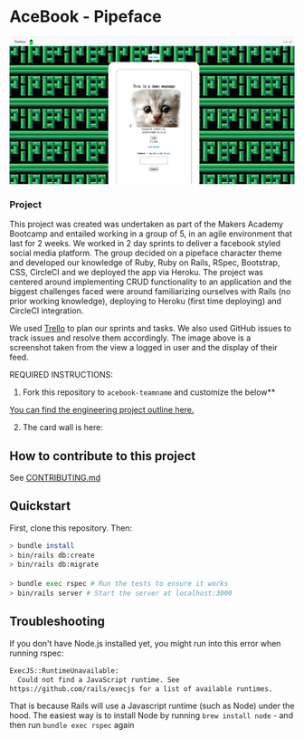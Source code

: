 # AceBook - Pipeface

<img src='./public/pipeface_screen1.png'/>


### Project
This project was created was undertaken as part of the Makers Academy Bootcamp and entailed working in a group of 5, in an agile environment that last for 2 weeks. We worked in 2 day sprints to deliver a facebook styled social media platform. The group decided on a pipeface character theme and developed our knowledge of Ruby, Ruby on Rails, RSpec, Bootstrap, CSS, CircleCI and we deployed the app via Heroku. The project was centered around implementing CRUD functionality to an application and the biggest challenges faced were around familiarizing ourselves with Rails (no prior working knowledge), deploying to Heroku (first time deploying) and CircleCI integration. 

We used [Trello](https://trello.com/b/gaYU7Ys1/pipeface-acebook) to plan our sprints and tasks. We also used GitHub issues to track issues and resolve them accordingly. The image above is a screenshot taken from the view a logged in user and the display of their feed.

REQUIRED INSTRUCTIONS:

1. Fork this repository to `acebook-teamname` and customize
the below**

[You can find the engineering project outline here.](https://github.com/makersacademy/course/tree/master/engineering_projects/rails)

2. The card wall is here: <please update>

## How to contribute to this project
See [CONTRIBUTING.md](CONTRIBUTING.md)

## Quickstart

First, clone this repository. Then:

```bash
> bundle install
> bin/rails db:create
> bin/rails db:migrate

> bundle exec rspec # Run the tests to ensure it works
> bin/rails server # Start the server at localhost:3000
```

## Troubleshooting

If you don't have Node.js installed yet, you might run into this error when running rspec:
```
ExecJS::RuntimeUnavailable:
  Could not find a JavaScript runtime. See https://github.com/rails/execjs for a list of available runtimes.
 ```
That is because Rails will use a Javascript runtime (such as Node) under the hood. The easiest way is to install Node by running `brew install node` -
and then run `bundle exec rspec` again

